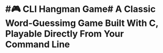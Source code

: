 #🎮 CLI Hangman Game#
A Classic Word-Guessimg Game Built With C, Playable Directly From Your Command Line
=====================================

